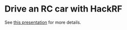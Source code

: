 # Drive an RC car with HackRF

See [this presentation](https://www.youtube.com/watch?v=1pb6B9V5UOs&t=1h27m30s) for more details.
